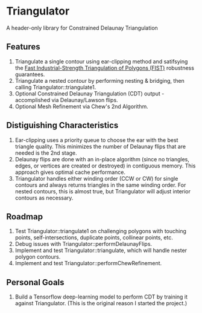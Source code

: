 # Triangulator
A header-only library for Constrained Delaunay Triangulation

## Features

1. Triangulate a single contour using ear-clipping method and satifsying the [Fast Industrial-Strength Triangulation of Polygons (FIST)](http://www.cosy.sbg.ac.at/~held/projects/triang/triang.html) robustness guarantees.
2. Triangulate a nested contour by performing nesting & bridging, then calling Triangulator::triangulate1.
3. Optional Constrained Delaunay Triangulation (CDT) output - accomplished via Delaunay/Lawson flips.
4. Optional Mesh Refinement via Chew's 2nd Algorithm.


## Distiguishing Characteristics

1. Ear-clipping uses a priority queue to choose the ear with the best triangle quality.  This minimizes the number of Delaunay flips that are needed is the 2nd stage.
2. Delaunay flips are done with an in-place algorithm (since no triangles, edges, or vertices are created or destroyed) in contiguous memory.  This approach gives optimal cache performance.
3. Triangulator handles either winding order (CCW or CW) for single contours and always returns triangles in the same winding order.  For nested contours, this is almost true, but Triangulator will adjust interior contours as necessary.


## Roadmap

1. Test Triangulator::triangulate1 on challenging polygons with touching points, self-intersections, duplicate points, collinear points, etc.
2. Debug issues with Triangulator::performDelaunayFlips.
3. Implement and test Triangulator::triangulate, which will handle nester polygon contours.
4. Implement and test Triangulator::performChewRefinement.


## Personal Goals

1. Build a Tensorflow deep-learning model to perform CDT by training it against Triangulator.  (This is the original reason I started the project.)
